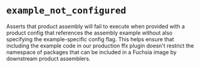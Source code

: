 # `example_not_configured`

Asserts that product assembly will fail to execute when provided with a
product config that references the assembly example without also specifying
the example-specific config flag. This helps ensure that including the example
code in our production ffx plugin doesn't restrict the namespace of packages
that can be included in a Fuchsia image by downstream product assemblers.
